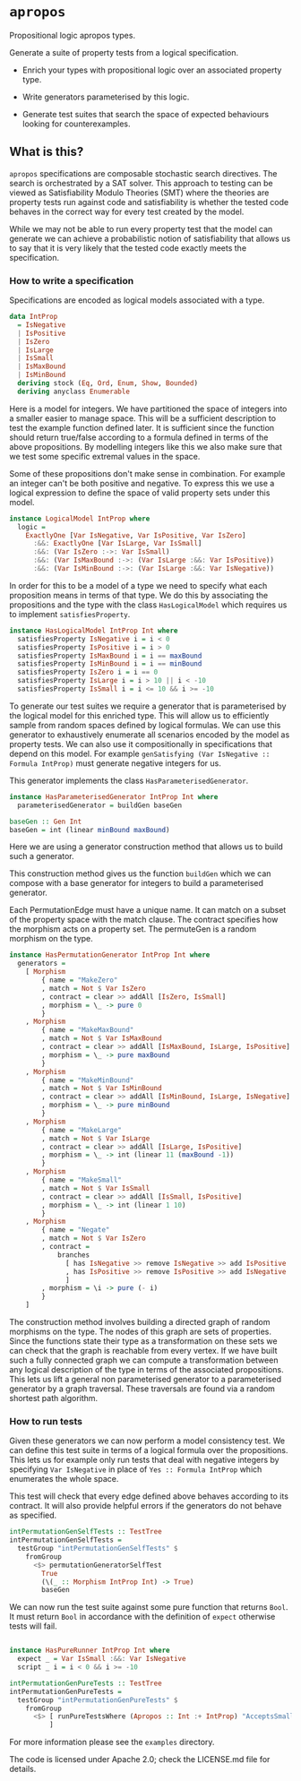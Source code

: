 # `apropos`
Propositional logic apropos types.

Generate a suite of property tests from a logical specification.


  - Enrich your types with propositional logic over an associated property type.

  - Write generators parameterised by this logic.

  - Generate test suites that search the space of expected behaviours looking for counterexamples.


## What is this?
`apropos` specifications are composable stochastic search directives. The search is orchestrated by a SAT solver. This approach to testing can be viewed as Satisfiability Modulo Theories (SMT) where the theories are property tests run against code and satisfiability is whether the tested code behaves in the correct way for every test created by the model.

While we may not be able to run every property test that the model can generate we can achieve a probabilistic notion of satisfiability that allows us to say that it is very likely that the tested code exactly meets the specification.

### How to write a specification
Specifications are encoded as logical models associated with a type.

```Haskell
data IntProp
  = IsNegative
  | IsPositive
  | IsZero
  | IsLarge
  | IsSmall
  | IsMaxBound
  | IsMinBound
  deriving stock (Eq, Ord, Enum, Show, Bounded)
  deriving anyclass Enumerable
```
Here is a model for integers. We have partitioned the space of integers into a smaller easier to manage space. This will be a sufficient description to test the example function defined later. It is sufficient since the function should return true/false according to a formula defined in terms of the above propositions. By modelling integers like this we also make sure that we test some specific extremal values in the space.

Some of these propositions don't make sense in combination. For example an integer can't be both positive and negative. To express this we use a logical expression to define the space of valid property sets under this model.

```Haskell
instance LogicalModel IntProp where
  logic =
    ExactlyOne [Var IsNegative, Var IsPositive, Var IsZero]
      :&&: ExactlyOne [Var IsLarge, Var IsSmall]
      :&&: (Var IsZero :->: Var IsSmall)
      :&&: (Var IsMaxBound :->: (Var IsLarge :&&: Var IsPositive))
      :&&: (Var IsMinBound :->: (Var IsLarge :&&: Var IsNegative))
```

In order for this to be a model of a type we need to specify what each proposition means in terms of that type. We do this by associating the propositions and the type with the class `HasLogicalModel` which requires us to implement `satisfiesProperty`.

```Haskell
instance HasLogicalModel IntProp Int where
  satisfiesProperty IsNegative i = i < 0
  satisfiesProperty IsPositive i = i > 0
  satisfiesProperty IsMaxBound i = i == maxBound
  satisfiesProperty IsMinBound i = i == minBound
  satisfiesProperty IsZero i = i == 0
  satisfiesProperty IsLarge i = i > 10 || i < -10
  satisfiesProperty IsSmall i = i <= 10 && i >= -10
```

To generate our test suites we require a generator that is parameterised by the logical model for this enriched type. This will allow us to efficiently sample from random spaces defined by logical formulas. We can use this generator to exhaustively enumerate all scenarios encoded by the model as property tests. We can also use it compositionally in specifications that depend on this model. For example `genSatisfying (Var IsNegative :: Formula IntProp)` must generate negative integers for us.

This generator implements the class `HasParameterisedGenerator`.

```Haskell
instance HasParameterisedGenerator IntProp Int where
  parameterisedGenerator = buildGen baseGen

baseGen :: Gen Int
baseGen = int (linear minBound maxBound)
```

Here we are using a generator construction method that allows us to build such a generator.

This construction method gives us the function `buildGen` which we can compose with a base generator for integers to build a parameterised generator.


Each PermutationEdge must have a unique name. It can match on a subset of the property space with the match clause. The contract specifies how the morphism acts on a property set. The permuteGen is a random morphism on the type.

```Haskell
instance HasPermutationGenerator IntProp Int where
  generators =
    [ Morphism
        { name = "MakeZero"
        , match = Not $ Var IsZero
        , contract = clear >> addAll [IsZero, IsSmall]
        , morphism = \_ -> pure 0
        }
    , Morphism
        { name = "MakeMaxBound"
        , match = Not $ Var IsMaxBound
        , contract = clear >> addAll [IsMaxBound, IsLarge, IsPositive]
        , morphism = \_ -> pure maxBound
        }
    , Morphism
        { name = "MakeMinBound"
        , match = Not $ Var IsMinBound
        , contract = clear >> addAll [IsMinBound, IsLarge, IsNegative]
        , morphism = \_ -> pure minBound
        }
    , Morphism
        { name = "MakeLarge"
        , match = Not $ Var IsLarge
        , contract = clear >> addAll [IsLarge, IsPositive]
        , morphism = \_ -> int (linear 11 (maxBound -1))
        }
    , Morphism
        { name = "MakeSmall"
        , match = Not $ Var IsSmall
        , contract = clear >> addAll [IsSmall, IsPositive]
        , morphism = \_ -> int (linear 1 10)
        }
    , Morphism
        { name = "Negate"
        , match = Not $ Var IsZero
        , contract =
            branches
              [ has IsNegative >> remove IsNegative >> add IsPositive
              , has IsPositive >> remove IsPositive >> add IsNegative
              ]
        , morphism = \i -> pure (- i)
        }
    ]


```

The construction method involves building a directed graph of random morphisms on the type. The nodes of this graph are sets of properties. Since the functions state their type as a transformation on these sets we can check that the graph is reachable from every vertex. If we have built such a fully connected graph we can compute a transformation between any logical description of the type in terms of the associated propositions. This lets us lift a general non parameterised generator to a parameterised generator by a graph traversal. These traversals are found via a random shortest path algorithm.

### How to run tests

Given these generators we can now perform a model consistency test. We can define this test suite in terms of a logical formula over the propositions. This lets us for example only run tests that deal with negative integers by specifying `Var IsNegative` in place of `Yes :: Formula IntProp` which enumerates the whole space.

This test will check that every edge defined above behaves according to its contract. It will also provide helpful errors if the generators do not behave as specified.

```Haskell
intPermutationGenSelfTests :: TestTree
intPermutationGenSelfTests =
  testGroup "intPermutationGenSelfTests" $
    fromGroup
      <$> permutationGeneratorSelfTest
        True
        (\(_ :: Morphism IntProp Int) -> True)
        baseGen
```

We can now run the test suite against some pure function that returns `Bool`. It must return `Bool` in accordance with the definition of `expect` otherwise tests will fail.

```Haskell

instance HasPureRunner IntProp Int where
  expect _ = Var IsSmall :&&: Var IsNegative
  script _ i = i < 0 && i >= -10

intPermutationGenPureTests :: TestTree
intPermutationGenPureTests =
  testGroup "intPermutationGenPureTests" $
    fromGroup
      <$> [ runPureTestsWhere (Apropos :: Int :+ IntProp) "AcceptsSmallNegativeInts" Yes
          ]
```

For more information please see the `examples` directory.

The code is licensed under Apache 2.0; check the LICENSE.md file for details.
